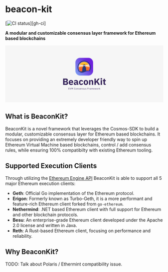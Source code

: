 # beacon-kit 

[![CI status](https://github.com/itsdevbear/bolaris/workflows/ci/badge.svg)][gh-ci]
<!-- [![cargo-deny status](https://github.com/paradigmxyz/reth/workflows/deny/badge.svg)][gh-deny]
[![Codecov](https://img.shields.io/codecov/c/github/paradigmxyz/reth?token=c24SDcMImE)][codecov] -->
<!-- [![Telegram Chat][tg-badge]][tg-url] -->

**A modular and customizable consensus layer framework for Ethereum based blockchains**

![](.github/assets/banner.png)


## What is BeaconKit?

BeaconKit is a novel framework that leverages the Cosmos-SDK to build a modular, customizable consensus layer for Ethereum based blockchains. It focuses on providing an extremely developer friendly way to spin up Ethereum Virtual Machine based blockchains, control / add consensus rules, while ensuring 100% compatibilty with existing Ethereum tooling. 


## Supported Execution Clients

Through utilizing the [Ethereum Engine API](https://github.com/ethereum/execution-apis/blob/main/src/engine) BeaconKit is able to support all 5 major Ethereum execution clients:

- **Geth**: Official Go implementation of the Ethereum protocol.
- **Erigon**: Formerly known as Turbo-Geth, it is a more performant and feature-rich Ethereum client forked from `go-ethereum`.
- **Nethermind**: .NET based Ethereum client with full support for Ethereum and other blockchain protocols.
- **Besu**: An enterprise-grade Ethereum client developed under the Apache 2.0 license and written in Java.
- **Reth**: A Rust-based Ethereum client, focusing on performance and reliability.


## Why BeaconKit? 

TODO: Talk about Polaris / Ethermint compatibility issue.